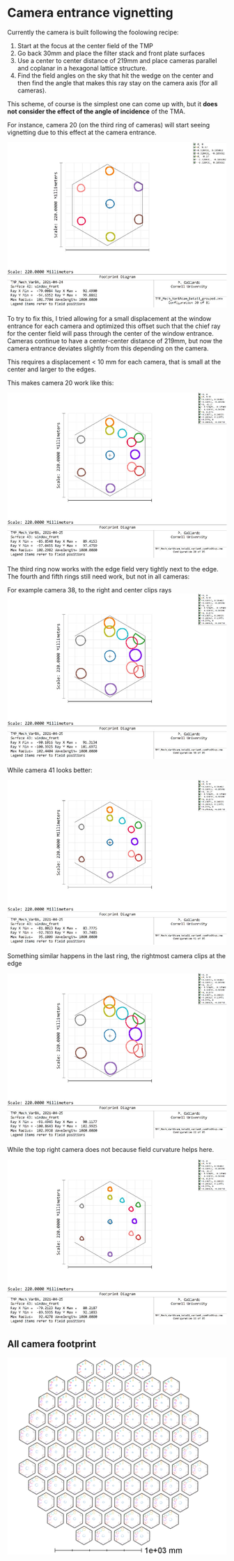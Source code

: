 # Camera entrance vignetting

Currently the camera is built following the foolowing recipe:

1. Start at the focus at the center field of the TMP
2. Go back 30mm and place the filter stack and front plate surfaces
3. Use a center to center distance of 219mm and place cameras parallel and coplanar in a hexagonal lattice structure.
4. Find the field angles on the sky that hit the wedge on the center and then find the angle that makes this ray stay on the camera axis (for all cameras).

This scheme, of course is the simplest one can come up with, but it **does not consider the effect of the angle of incidence** of the TMA.

For instance, camera 20 (on the third ring of cameras) will start seeing vignetting due to this effect at the camera entrance.

![](../TMP_mech_var8A_beta11/Footprints/Window/footprint_cam_20.JPG)

To try to fix this, I tried allowing for a small displacement at the window entrance for each camera and optimized this offset such that the chief ray for the center field will pass through the center of the window entrance. Cameras continue to have a center-center distance of 219mm, but now the camera entrance deviates slightly from this depending on the camera.

This requires a displacement < 10 mm for each camera, that is small at the center and larger to the edges.

This makes camera 20 work like this:

![](Footprints/Window/footprint_cam_20.JPG)

The third ring now works with the edge field very tightly next to the edge. The fourth and fifth rings still need work, but not in all cameras:

For example camera 38, to the right and center clips rays
![](Footprints/Window/footprint_cam_38.JPG)

While camera 41 looks better:

![](Footprints/Window/footprint_cam_41.JPG)

Something similar happens in the last ring, the rightmost camera clips at the edge

![](Footprints/Window/footprint_cam_62.JPG)

While the top right camera does not because field curvature helps here.

![](Footprints/Window/footprint_cam_66.JPG)

## All camera footprint
![](Footprints/hex_windows.png)
